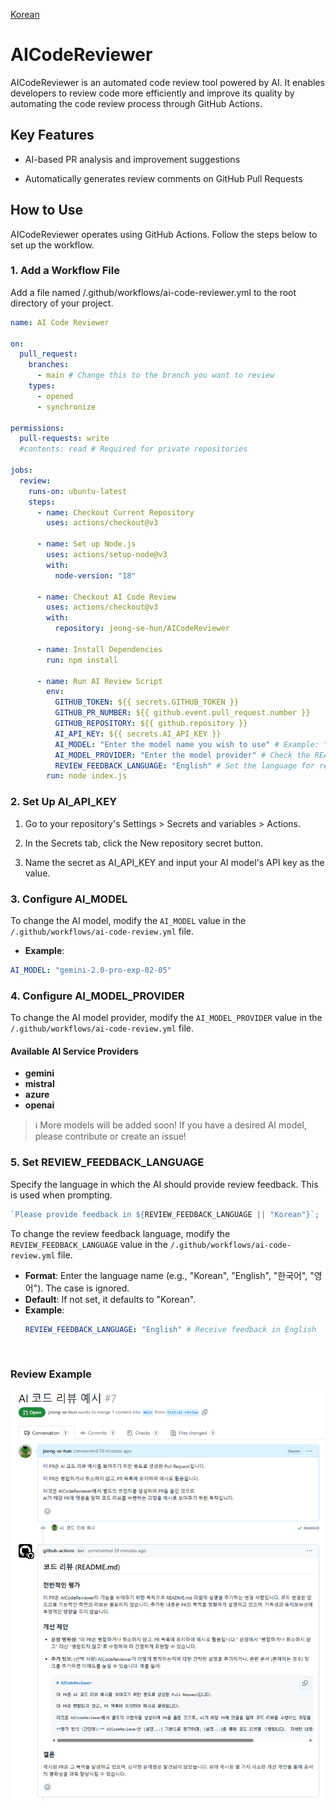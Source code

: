 [Korean](./docs/readmes/README_KO.md)

# AICodeReviewer

AICodeReviewer is an automated code review tool powered by AI.
It enables developers to review code more efficiently and improve its quality by automating the code review process through GitHub Actions.

## Key Features

- AI-based PR analysis and improvement suggestions

- Automatically generates review comments on GitHub Pull Requests

## How to Use

AICodeReviewer operates using GitHub Actions. Follow the steps below to set up the workflow.

### 1. Add a Workflow File

Add a file named /.github/workflows/ai-code-reviewer.yml to the root directory of your project.

```yaml
name: AI Code Reviewer

on:
  pull_request:
    branches:
      - main # Change this to the branch you want to review
    types:
      - opened
      - synchronize

permissions:
  pull-requests: write
  #contents: read # Required for private repositories

jobs:
  review:
    runs-on: ubuntu-latest
    steps:
      - name: Checkout Current Repository
        uses: actions/checkout@v3

      - name: Set up Node.js
        uses: actions/setup-node@v3
        with:
          node-version: "18"

      - name: Checkout AI Code Review
        uses: actions/checkout@v3
        with:
          repository: jeong-se-hun/AICodeReviewer

      - name: Install Dependencies
        run: npm install

      - name: Run AI Review Script
        env:
          GITHUB_TOKEN: ${{ secrets.GITHUB_TOKEN }}
          GITHUB_PR_NUMBER: ${{ github.event.pull_request.number }}
          GITHUB_REPOSITORY: ${{ github.repository }}
          AI_API_KEY: ${{ secrets.AI_API_KEY }}
          AI_MODEL: "Enter the model name you wish to use" # Example: "gemini-2.0-pro-exp-02-05"
          AI_MODEL_PROVIDER: "Enter the model provider" # Check the README for available AI service providers
          REVIEW_FEEDBACK_LANGUAGE: "English" # Set the language for review feedback
        run: node index.js
```

### 2. Set Up AI_API_KEY

1. Go to your repository's Settings > Secrets and variables > Actions.

2. In the Secrets tab, click the New repository secret button.

3. Name the secret as AI_API_KEY and input your AI model's API key as the value.

### 3. Configure AI_MODEL

To change the AI model, modify the `AI_MODEL` value in the `/.github/workflows/ai-code-review.yml` file.

- **Example**:

```yaml
AI_MODEL: "gemini-2.0-pro-exp-02-05"
```

### 4. Configure AI_MODEL_PROVIDER

To change the AI model provider, modify the `AI_MODEL_PROVIDER` value in the `/.github/workflows/ai-code-review.yml` file.

#### Available AI Service Providers

- **gemini**
- **mistral**
- **azure**
- **openai**

> ℹ️ More models will be added soon! If you have a desired AI model, please contribute or create an issue!

### 5. Set REVIEW_FEEDBACK_LANGUAGE

Specify the language in which the AI should provide review feedback.
This is used when prompting.

```js
`Please provide feedback in ${REVIEW_FEEDBACK_LANGUAGE || "Korean"}`;
```

To change the review feedback language, modify the `REVIEW_FEEDBACK_LANGUAGE` value in the `/.github/workflows/ai-code-review.yml` file.

- **Format**: Enter the language name (e.g., "Korean", "English", "한국어", "영어"). The case is ignored.
- **Default**: If not set, it defaults to "Korean".
- **Example**:
  ```yaml
  REVIEW_FEEDBACK_LANGUAGE: "English" # Receive feedback in English
  ```

<br/>

### Review Example

![AI Code Review Example](./docs/images/ai-code-review-example.png)
